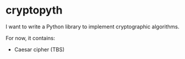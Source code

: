 # cryptopyth
I want to write a Python library to implement cryptographic algorithms.

For now, it contains:
* Caesar cipher
(TBS)
